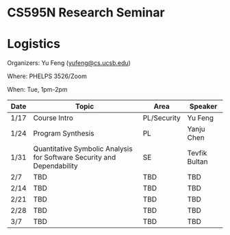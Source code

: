 # CS595N Research Seminar

# Logistics
Organizers: Yu Feng (yufeng@cs.ucsb.edu)

Where: PHELPS 3526/Zoom

When: Tue, 1pm-2pm


| Date  | Topic                                         | Area | Speaker |
|-------|-----------------------------------------------|--------|------|
| 1/17  | Course Intro   |   PL/Security   |  Yu Feng    |
| 1/24  |    Program Synthesis      |  PL      |  Yanju Chen    |   
| 1/31  | Quantitative Symbolic Analysis for Software Security and Dependability     | SE  | Tevfik Bultan     |   
| 2/7 |        TBD          |   TBD   |   TBD     |    
| 2/14 | TBD                    |  TBD | TBD    | 
| 2/21 | TBD |  TBD  |   TBD   |   
| 2/28 | TBD              | TBD        |   TBD   |    
| 3/7 | TBD            |   TBD    |   TBD   |   
 

